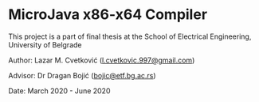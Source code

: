 # MicroJava x86-x64 Compiler

This project is a part of final thesis at the School of Electrical Engineering, University of Belgrade


Author:   Lazar M. Cvetković (l.cvetkovic.997@gmail.com)

Advisor:  Dr Dragan Bojić (bojic@etf.bg.ac.rs)

Date:     March 2020 - June 2020
